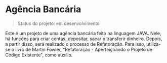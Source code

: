 <h1>Agência Bancária</h1>

> Status do projeto: em desenvolvimento

Este é um projeto de uma agência bancária feito na linguagem JAVA. Nele, há funções para criar contas, depositar, sacar e transferir dinheiro.
Depois, a partir disso, será realizado o processo de Refatoração. Para isso, utiliza-se o livro de Martin Fowler, "Refatoração - Aperfeiçoando o Projeto de Código Existente", como auxílio.
